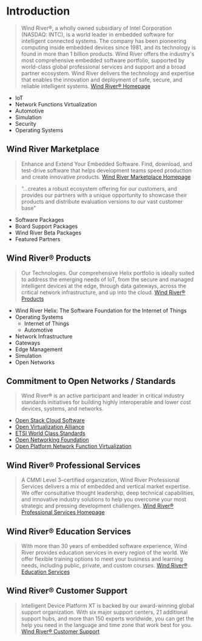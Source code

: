 # Introduction

> Wind River®, a wholly owned subsidiary of Intel Corporation (NASDAQ: INTC), is a world leader in embedded software for intelligent connected systems. The company has been pioneering computing inside embedded devices since 1981, and its technology is found in more than 1 billion products. Wind River offers the industry's most comprehensive embedded software portfolio, supported by world-class global professional services and support and a broad partner ecosystem. Wind River delivers the technology and expertise that enables the innovation and deployment of safe, secure, and reliable intelligent systems. [Wind River® Homepage](http://www.windriver.com/)

- IoT
- Network Functions Virtualization
- Automotive
- Simulation
- Security
- Operating Systems

## Wind River Marketplace

> Enhance and Extend Your Embedded Software. Find, download, and test-drive software that helps development teams speed production and create innovative products. [Wind River Marketplace Homepage](https://marketplace.windriver.com/index.php?welcome)

> “…creates a robust ecosystem offering for our customers, and provides our partners with a unique opportunity to showcase their products and distribute evaluation versions to our vast customer base”

- Software Packages
- Board Support Packages
- Wind River Beta Packages
- Featured Partners

## Wind River® Products

> Our Technologies. Our comprehensive Helix portfolio is ideally suited to address the emerging needs of IoT, from the secure and managed intelligent devices at the edge, through data gateways, across the critical network infrastructure, and up into the cloud. [Wind River® Products](http://www.windriver.com/products/)

- Wind River Helix: The Software Foundation for the Internet of Things
- Operating Systems
  - Internet of Things
  - Automotive
- Network Infrastructure
- Gateways
- Edge Management
- Simulation
- Open Networks

## Commitment to Open Networks / Standards

> Wind River® is an active participant and leader in critical industry standards initiatives for building highly interoperable and lower cost devices, systems, and networks. 

- [Open Stack Cloud Software](http://www.openstack.org/)
- [Open Virtualization Alliance](https://openvirtualizationalliance.org/)
- [ETSI World Class Standards](http://www.etsi.org/)
- [Open Networking Foundation](https://www.opennetworking.org/)
- [Open Platform Network Function Virtualization](https://www.opnfv.org/)

## Wind River® Professional Services

> A CMMI Level 3–certified organization, Wind River Professional Services delivers a mix of embedded and vertical market expertise. We offer consultative thought leadership, deep technical capabilities, and innovative industry solutions to help you overcome your most strategic and pressing development challenges. [Wind River® Professional Services Homepage](http://www.windriver.com/services/)

## Wind River® Education Services

> With more than 30 years of embedded software experience, Wind River provides education services in every region of the world. We offer flexible training options to meet your business and learning needs, including public, private, and custom courses. [Wind River® Education Services](http://www.windriver.com/education/)

## Wind River® Customer Support
 
> Intelligent Device Platform XT is backed by our award-winning global support organization. With six major support centers, 21 additional support hubs, and more than 150 experts worldwide, you can get the help you need in the language and time zone that work best for you. [Wind River® Customer Support](http://www.windriver.com/support/)
